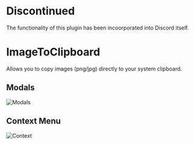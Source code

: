 # Discontinued

The functionality of this plugin has been incoorporated into Discord itself.

# ImageToClipboard

Allows you to copy images (png/jpg) directly to your system clipboard.


## Modals

![Modals](https://i.imgur.com/fsxpag2.png)

## Context Menu

![Context](https://i.imgur.com/fHt0zJg.png)


